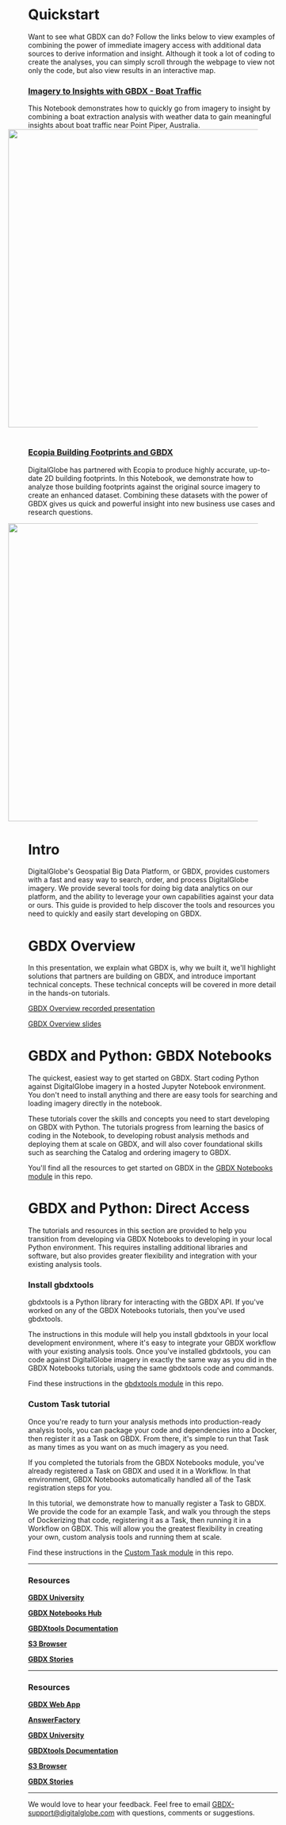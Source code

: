 # Quickstart
Want to see what GBDX can do? Follow the links below to view examples of combining the power of immediate imagery access with additional data sources to derive information and insight. Although it took a lot of coding to create the analyses, you can simply scroll through the webpage to view not only the code, but also view results in an interactive map. 

### [Imagery to Insights with GBDX - Boat Traffic](https://notebooks.geobigdata.io/hub/notebooks/5a931838bf151131f290fe26?tab=code)

This Notebook demonstrates how to quickly go from imagery to insight by combining a boat extraction analysis with weather data to gain meaningful insights about boat traffic near Point Piper, Australia.
<img src="https://s3.amazonaws.com/gbdx-training/esg_images/boats2.png" style="float: right; width: 600px; margin-right: 40px; margin-left: 40px; margin-bottom: 40px">

### [Ecopia Building Footprints and GBDX](https://notebooks.geobigdata.io/hub/notebooks/5a87205bbf151131f290fd51?tab=code)

DigitalGlobe has partnered with Ecopia to produce highly accurate, up-to-date 2D building footprints. In this Notebook, we
demonstrate how to analyze those building footprints against the original source imagery to create an enhanced dataset. Combining these datasets with the power of GBDX gives us quick and powerful insight into new business use cases and research questions.

<img src="https://s3.amazonaws.com/gbdx-training/esg_images/footprints2.png" style="float: right; width: 600px; margin-right: 40px; margin-left: 40px; margin-bottom: 40px">

# Intro
DigitalGlobe's Geospatial Big Data Platform, or GBDX, provides customers with a fast and easy way to search, order, and process DigitalGlobe imagery. We provide several tools for doing big data analytics on our platform, and the ability to leverage your own capabilities against your data or ours. This guide is provided to help discover the tools and resources you need to quickly and easily start developing on GBDX.

# GBDX Overview
In this presentation, we explain what GBDX is, why we built it, we'll highlight solutions that partners are building on GBDX, and introduce important technical concepts. These technical concepts will be covered in more detail in the hands-on tutorials.

[GBDX Overview recorded presentation](https://digitalglobe.wistia.com/medias/kbqln5pwks)

[GBDX Overview slides](https://docs.google.com/presentation/d/1SPsvbI6l1fO9zfeRTUSEdoV1M17bfYDp1xeCHWXfACU/edit?usp=sharing)

# GBDX and Python: GBDX Notebooks
The quickest, easiest way to get started on GBDX. Start coding Python against DigitalGlobe imagery in a hosted Jupyter Notebook environment. You don't need to install anything and there are easy tools for searching and loading imagery directly in the notebook.

These tutorials cover the skills and concepts you need to start developing on GBDX with Python. The tutorials progress from learning the basics of coding in the Notebook, to developing robust analysis methods and deploying them at scale on GBDX, and will also cover foundational skills such as searching the Catalog and ordering imagery to GBDX.

You'll find all the resources to get started on GBDX in the [GBDX Notebooks module](./gbdx_notebooks_module/README.md) in this repo.

# GBDX and Python: Direct Access

The tutorials and resources in this section are provided to help you transition from developing via GBDX Notebooks to developing in your local Python environment. This requires installing additional libraries and software, but also provides greater flexibility and integration with your existing analysis tools.

### Install gbdxtools 

gbdxtools is a Python library for interacting with the GBDX API. If you've worked on any of the GBDX Notebooks tutorials, then you've used gbdxtools. 

The instructions in this module will help you install gbdxtools in your local development environment, where it's easy to integrate your GBDX workflow with your existing analysis tools. Once you've installed gbdxtools, you can code against DigitalGlobe imagery in exactly the same way as you did in the GBDX Notebooks tutorials, using the same gbdxtools code and commands. 

Find these instructions in the [gbdxtools module](./gbdxtools_module/README.md) in this repo.

### Custom Task tutorial
Once you're ready to turn your analysis methods into production-ready analysis tools, you can package your code and dependencies into a Docker, then register it as a Task on GBDX. From there, it's simple to run that Task as many times as you want on as much imagery as you need.

If you completed the tutorials from the GBDX Notebooks module, you've already registered a Task on GBDX and used it in a Workflow. In that environment, GBDX Notebooks automatically handled all of the Task registration steps for you. 

In this tutorial, we demonstrate how to manually register a Task to GBDX. We provide the code for an example Task, and walk you through the steps of Dockerizing that code, registering it as a Task, then running it in a Workflow on GBDX. This will allow you the greatest flexibility in creating your own, custom analysis tools and running them at scale. 

Find these instructions in the [Custom Task module](./custom_task_module/README.md) in this repo.

___
### Resources

[__GBDX University__](https://gbdxdocs.digitalglobe.com/)

[__GBDX Notebooks Hub__](https://notebooks.geobigdata.io)

[__GBDXtools Documentation__](http://gbdxtools.readthedocs.io/en/latest/)

[__S3 Browser__](http://s3browser.geobigdata.io/login.html)

[__GBDX Stories__](http://gbdxstories.digitalglobe.com/)
___
### Resources

[__GBDX Web App__](https://gbdx.geobigdata.io/login)

[__AnswerFactory__](https://vector.geobigdata.io/answer-factory/login)

[__GBDX University__](https://gbdxdocs.digitalglobe.com/)

[__GBDXtools Documentation__](http://gbdxtools.readthedocs.io/en/latest/)

[__S3 Browser__](http://s3browser.geobigdata.io/login.html)

[__GBDX Stories__](http://gbdxstories.digitalglobe.com/)
___
We would love to hear your feedback. Feel free to email GBDX-support@digitalglobe.com with questions, comments or suggestions.
